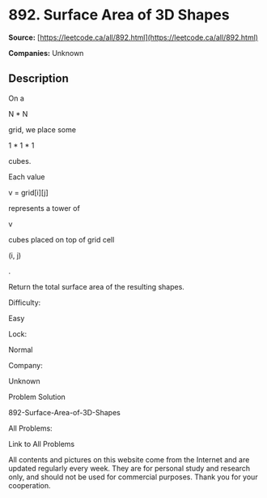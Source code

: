 # 892. Surface Area of 3D Shapes

**Source:** [https://leetcode.ca/all/892.html](https://leetcode.ca/all/892.html)

**Companies:** Unknown

## Description

On a

N * N

grid, we place some

1 * 1 *
        1

cubes.

Each value

v = grid[i][j]

represents a tower of

v

cubes
        placed on top of grid cell

(i, j)

.

Return the total surface area of the resulting shapes.

Difficulty:

Easy

Lock:

Normal

Company:

Unknown

Problem Solution

892-Surface-Area-of-3D-Shapes

All Problems:

Link to All Problems

All contents and pictures on this website come from the Internet and are updated regularly every week. They are for personal study and research only, and should not be used for commercial purposes. Thank you for your cooperation.

